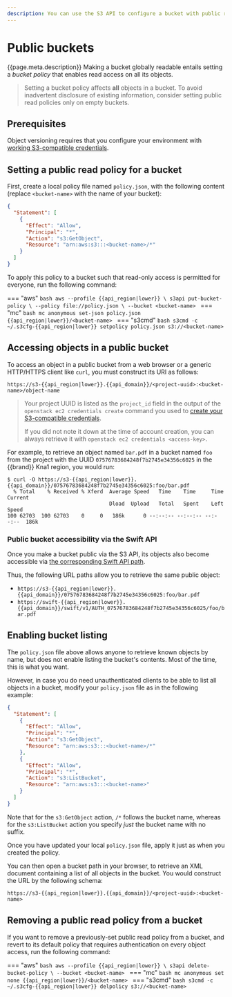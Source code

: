 ```yaml
---
description: You can use the S3 API to configure a bucket with public read access, so that anyone can download its objects with a web browser.
---
```

# Public buckets

{{page.meta.description}}
Making a bucket globally readable entails setting a *bucket policy* that enables read access on all its objects.

> Setting a bucket policy affects **all** objects in a bucket.
> To avoid inadvertent disclosure of existing information, consider setting public read policies only on empty buckets.

## Prerequisites

Object versioning requires that you configure your environment with [working S3-compatible credentials](credentials.md).

## Setting a public read policy for a bucket

First, create a local policy file named `policy.json`, with the following content (replace `<bucket-name>` with the name of your bucket):

```json
{ 
  "Statement": [ 
    {
      "Effect": "Allow",
      "Principal": "*",
      "Action": "s3:GetObject",
      "Resource": "arn:aws:s3:::<bucket-name>/*"
    }
  ]
}
```

To apply this policy to a bucket such that read-only access is permitted for everyone, run the following command:

=== "aws"
    ```bash
    aws --profile {{api_region|lower}} \
      s3api put-bucket-policy \
      --policy file://policy.json \
      --bucket <bucket-name>
    ```
=== "mc"
    ```bash
    mc anonymous set-json policy.json {{api_region|lower}}/<bucket-name>
    ```
=== "s3cmd"
    ```bash
    s3cmd -c ~/.s3cfg-{{api_region|lower}} setpolicy policy.json s3://<bucket-name>
    ```

## Accessing objects in a public bucket

To access an object in a public bucket from a web browser or a generic HTTP/HTTPS client like `curl`, you must construct its URI as follows:

```plain
https://s3-{{api_region|lower}}.{{api_domain}}/<project-uuid>:<bucket-name>/object-name
```

> Your project UUID is listed as the `project_id` field in the output of the `openstack ec2 credentials create` command you used to [create your S3-compatible credentials](credentials.md).
>
> If you did not note it down at the time of account creation, you can always retrieve it with `openstack ec2 credentials <access-key>`.

For example, to retrieve an object named `bar.pdf` in a bucket named `foo` from the project with the UUID `07576783684248f7b2745e34356c6025` in the {{brand}} Kna1 region, you would run:

```console
$ curl -O https://s3-{{api_region|lower}}.{{api_domain}}/07576783684248f7b2745e34356c6025:foo/bar.pdf
  % Total    % Received % Xferd  Average Speed   Time    Time     Time  Current
                                 Dload  Upload   Total   Spent    Left  Speed
100 62703  100 62703    0     0   186k      0 --:--:-- --:--:-- --:--:--  186k
```

### Public bucket accessibility via the Swift API

Once you make a bucket public via the S3 API, its objects also become accessible via [the corresponding Swift API path](../swift/public-container.md).

Thus, the following URL paths allow you to retrieve the same public object:

* `https://s3-{{api_region|lower}}.{{api_domain}}/07576783684248f7b2745e34356c6025:foo/bar.pdf`
* `https://swift-{{api_region|lower}}.{{api_domain}}/swift/v1/AUTH_07576783684248f7b2745e34356c6025/foo/bar.pdf`

## Enabling bucket listing

The `policy.json` file above allows anyone to retrieve known objects by name, but does not enable listing the bucket's contents.
Most of the time, this is what you want.

However, in case you do need unauthenticated clients to be able to list all objects in a bucket, modify your `policy.json` file as in the following example:

```json
{
  "Statement": [ 
    {
      "Effect": "Allow",
      "Principal": "*",
      "Action": "s3:GetObject",
      "Resource": "arn:aws:s3:::<bucket-name>/*"
    },
    {
      "Effect": "Allow",
      "Principal": "*",
      "Action": "s3:ListBucket",
      "Resource": "arn:aws:s3:::<bucket-name>"
    }
  ]
}
```

Note that for the `s3:GetObject` action, `/*` follows the bucket name, whereas for the `s3:ListBucket` action you specify *just* the bucket name with no suffix.

Once you have updated your local `policy.json` file, apply it just as when you created the policy.

You can then open a bucket path in your browser, to retrieve an XML document containing a list of all objects in the bucket.
You would construct the URL by the following schema:

```plain
https://s3-{{api_region|lower}}.{{api_domain}}/<project-uuid>:<bucket-name>
```

## Removing a public read policy from a bucket

If you want to remove a previously-set public read policy from a bucket, and revert to its default policy that requires authentication on every object access, run the following command:

=== "aws"
    ```bash
    aws --profile {{api_region|lower}} \
      s3api delete-bucket-policy \
      --bucket <bucket-name>
    ```
=== "mc"
    ```bash
    mc anonymous set none {{api_region|lower}}/<bucket-name>
    ```
=== "s3cmd"
    ```bash
    s3cmd -c ~/.s3cfg-{{api_region|lower}} delpolicy s3://<bucket-name>
    ```
